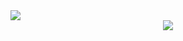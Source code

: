 <img src="https://capsule-render.vercel.app/api?type=wave&color=auto&height=300&section=header&text=KimJinhyeon&fontSize=90">
<center>
<a href="https://www.instagram.com/hyeon._.2007/" target="_blank">
    <img src="https://img.shields.io/badge/instagram-E4405F?style=flat-square">
</a>
</center>
